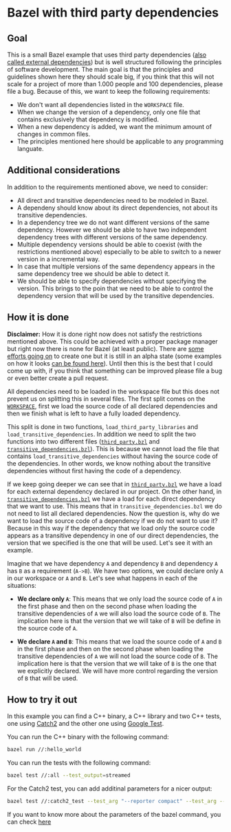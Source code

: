 # Bazel with third party dependencies

## Goal

This is a small Bazel example that uses third party dependencies ([also called external dependencies](https://docs.bazel.build/versions/master/external.html))
but is well structured following the principles of software development. The main goal is that the principles and guidelines shown here they should scale big, if you think that this will not scale for a project of more than 1.000 people and 100 dependencies, please file a bug.
Because of this, we want to keep the following requirements:

* We don't want all dependencies listed in the `WORKSPACE` file.
* When we change the version of a dependency, only one file that contains exclusively that dependency is modified.
* When a new dependency is added, we want the minimum amount of changes in common files.
* The principles mentioned here should be applicable to any programming languate.

## Additional considerations

In addition to the requirements mentioned above, we need to consider:

* All direct and transitive dependencies need to be modeled in Bazel.
* A dependeny should know about its direct dependencies, not about its transitive dependencies.
* In a dependency tree we do not want different versions of the same dependency. However we should be able to have two
independent dependency trees with different versions of the same dependency.
* Multiple dependency versions should be able to coexist (with the restrictions mentioned above) especially to be able to switch to a newer version in a incremental way.
* In case that multiple versions of the same dependency appears in the same dependency tree we should be able to detect it.
* We should be able to specify dependencies without specifying the version. This brings to the poin that we need to be able to control the dependency version that will be used by the transitive dependencies.

## How it is done

**Disclaimer:** How it is done right now does not satisfy the restrictions mentioned above. This could be achieved with a proper package manager but right now there is none for Bazel (at least public). There are [some efforts going on](https://docs.google.com/document/d/1moQfNcEIttsk6vYanNKIy3ZuK53hQUFq1b1r0rmsYVg/edit) to create one but it is still in an alpha state (some examples on how it looks [can be found here](https://github.com/meteorcloudy/bzlmod-examples/tree/main/examples)). Until then this is the best that I could come up with, if you think that something can be improved please file a bug or even better create a pull request.

All dependencies need to be loaded in the workspace file but this does not prevent us on splitting this in several files. The first split comes on the [`WORKSPACE`](WORKSPACE), first we load the source code of all declared dependencies and then we finish what is left to have a fully loaded dependency.

This split is done in two functions, `load_third_party_libraries` and `load_transitive_dependencies`.
In addition we need to split the two functions into two different files ([`third_party.bzl`](third_party/third_party.bzl) and [`transitive_dependencies.bzl`](third_party/transitive_dependencies.bzl)).
This is because we cannot load the file that contains `load_transitive_dependencies` without having the source code of the dependencies.
In other words, we know nothing about the transitive dependencies without first having the code of a dependency.

If we keep going deeper we can see that in [`third_party.bzl`](third_party/third_party.bzl) we have a load for each external dependency declared in our project. On the other hand, in [`transitive_dependencies.bzl`](third_party/transitive_dependencies.bzl) we have a load for each direct dependency that we want to use.
This means that in `transitive_dependencies.bzl` we do not need to list all declared dependencies.
Now the question is, why do we want to load the source code of a dependency if we do not want to use it?
Because in this way if the dependency that we load only the source code appears as a transitive dependency in one of our direct dependencies, the version that we specified is the one that will be used. Let's see it with an example.

Imagine that we have dependency `A` and dependency `B` and dependency `A` has `B` as a requirement (`A->B`). We have two options, we could declare only `A` in our workspace or `A` and `B`. Let's see what happens in each of the situations:

* **We declare only `A`**: This means that we only load the source code of `A` in the first phase and then on the second phase when loading the transitive dependencies of `A` we will also load the source code of `B`. The implication here is that the version that we will take of `B` will be define in the source code of `A`.

* **We declare `A` and `B`**: This means that we load the source code of `A` and `B` in the first phase and then on the second phase when loading the transitive dependencies of `A` we will not load the source code of `B`. The implication here is that the version that we will take of `B` is the one that we explicitly declared. We will have more control regarding the version of `B` that will be used.

## How to try it out

In this example you can find a C++ binary, a C++ library and two C++ tests, one using [Catch2](https://github.com/catchorg/Catch2) and the other one using [Google Test](https://github.com/google/googletest).

You can run the C++ binary with the following command:

```bash
bazel run //:hello_world
```

You can run the tests with the following command:

```bash
bazel test //:all --test_output=streamed
```

For the Catch2 test, you can add additinal parameters for a nicer output:

```bash
bazel test //:catch2_test --test_arg "--reporter compact" --test_arg --success --test_output=streamed
```

If you want to know more about the parameters of the bazel command, you can check [here](https://docs.bazel.build/versions/master/command-line-reference.html)
